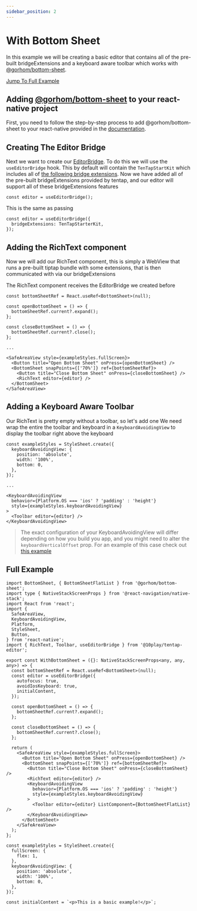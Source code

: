 ```yaml
---
sidebar_position: 2
---
```


# With Bottom Sheet

In this example we will be creating a basic editor that contains all of the pre-built bridgeExtensions and a keyboard aware toolbar which works with [@gorhom/bottom-sheet](https://ui.gorhom.dev/components/bottom-sheet).

[Jump To Full Example](#full-example)

## Adding [@gorhom/bottom-sheet](https://ui.gorhom.dev/components/bottom-sheet) to your react-native project

First, you need to follow the step-by-step process to add @gorhom/bottom-sheet to your react-native provided in the [documentation](https://ui.gorhom.dev/components/bottom-sheet#installation).

## Creating The Editor Bridge

Next we want to create our [EditorBridge](../api/EditorBridge.md).
To do this we will use the `useEditorBridge` hook. This by default will contain the `TenTapStartKit` which includes all of [the following bridge extensions](../api/BridgeExtensions.md).
Now we have added all of the pre-built bridgeExtensions provided by tentap, and our editor will support all of these bridgeExtensions features

```tsx
const editor = useEditorBridge();
```

This is the same as passing

```tsx
const editor = useEditorBridge({
  bridgeExtensions: TenTapStarterKit,
});
```

## Adding the RichText component

Now we will add our RichText component, this is simply a WebView that runs a pre-built tiptap bundle with some extensions, that is then communicated with via our bridgeExtensions

The RichText component receives the EditorBridge we created before

```tsx
const bottomSheetRef = React.useRef<BottomSheet>(null);

const openBottomSheet = () => {
  bottomSheetRef.current?.expand();
};

const closeBottomSheet = () => {
  bottomSheetRef.current?.close();
};

...

<SafeAreaView style={exampleStyles.fullScreen}>
  <Button title="Open Bottom Sheet" onPress={openBottomSheet} />
  <BottomSheet snapPoints={['70%']} ref={bottomSheetRef}>
    <Button title="Close Bottom Sheet" onPress={closeBottomSheet} />
    <RichText editor={editor} />
  </BottomSheet>
</SafeAreaView>
```

## Adding a Keyboard Aware Toolbar

Our RichText is pretty empty without a toolbar, so let's add one
We need wrap the entire the toolbar and keyboard in a `KeyboardAvoidingView` to display the toolbar right above the keyboard

```tsx
const exampleStyles = StyleSheet.create({
  keyboardAvoidingView: {
    position: 'absolute',
    width: '100%',
    bottom: 0,
  },
});

...

<KeyboardAvoidingView
  behavior={Platform.OS === 'ios' ? 'padding' : 'height'}
  style={exampleStyles.keyboardAvoidingView}
>
  <Toolbar editor={editor} />
</KeyboardAvoidingView>
```

> The exact configuration of your KeyboardAvoidingView will differ depending on how you build you app, and you might need to alter the `keyboardVerticalOffset` prop. For an example of this case check out [this example](./navHeader.md)

## Full Example

```tsx
import BottomSheet, { BottomSheetFlatList } from '@gorhom/bottom-sheet';
import type { NativeStackScreenProps } from '@react-navigation/native-stack';
import React from 'react';
import {
  SafeAreaView,
  KeyboardAvoidingView,
  Platform,
  StyleSheet,
  Button,
} from 'react-native';
import { RichText, Toolbar, useEditorBridge } from '@10play/tentap-editor';

export const WithBottomSheet = ({}: NativeStackScreenProps<any, any, any>) => {
  const bottomSheetRef = React.useRef<BottomSheet>(null);
  const editor = useEditorBridge({
    autofocus: true,
    avoidIosKeyboard: true,
    initialContent,
  });

  const openBottomSheet = () => {
    bottomSheetRef.current?.expand();
  };

  const closeBottomSheet = () => {
    bottomSheetRef.current?.close();
  };

  return (
    <SafeAreaView style={exampleStyles.fullScreen}>
      <Button title="Open Bottom Sheet" onPress={openBottomSheet} />
      <BottomSheet snapPoints={['70%']} ref={bottomSheetRef}>
        <Button title="Close Bottom Sheet" onPress={closeBottomSheet} />
        <RichText editor={editor} />
        <KeyboardAvoidingView
          behavior={Platform.OS === 'ios' ? 'padding' : 'height'}
          style={exampleStyles.keyboardAvoidingView}
        >
          <Toolbar editor={editor} ListComponent={BottomSheetFlatList} />
        </KeyboardAvoidingView>
      </BottomSheet>
    </SafeAreaView>
  );
};

const exampleStyles = StyleSheet.create({
  fullScreen: {
    flex: 1,
  },
  keyboardAvoidingView: {
    position: 'absolute',
    width: '100%',
    bottom: 0,
  },
});

const initialContent = `<p>This is a basic example!</p>`;
```
